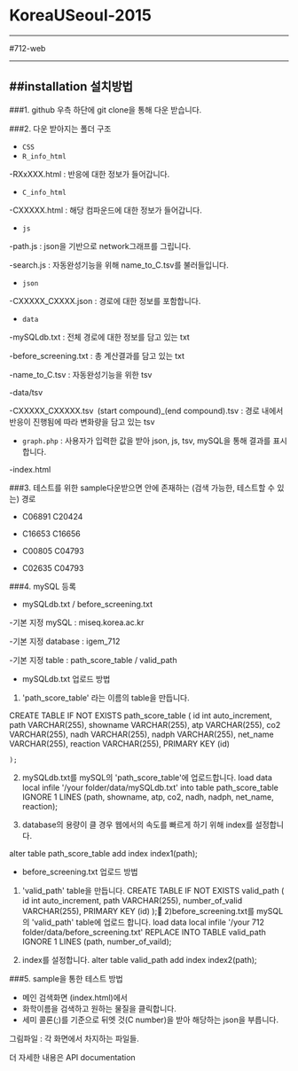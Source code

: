 # KoreaUSeoul-2015

---
#712-web

---
##installation 설치방법
---
###1. github 우측 하단에 git clone을 통해 다운 받습니다.

###2. 다운 받아지는 폴더 구조
+ `CSS` 
+ `R_info_html`

 -RXxXXX.html : 반응에 대한 정보가 들어갑니다.
+ `C_info_html`
 
 -CXXXXX.html : 해당 컴파운드에 대한 정보가 들어갑니다.
+ `js`
 
 -path.js : json을 기반으로 network그래프를 그립니다.

 -search.js : 자동완성기능을 위해 name_to_C.tsv를 불러들입니다.
+ `json`

 -CXXXXX_CXXXX.json : 경로에 대한 정보를 포함합니다.
+ `data`

 -mySQLdb.txt : 전체 경로에 대한 정보를 담고 있는 txt 

 -before_screening.txt : 총 계산결과를 담고 있는 txt

 -name_to_C.tsv : 자동완성기능을 위한 tsv 

 -data/tsv

 -CXXXXX_CXXXXX.tsv` `(start compound)_(end compound).tsv : 경로 내에서 반응이 진행됨에 따라 변화량을 담고 있는 tsv
+ `graph.php` : 사용자가 입력한 값을 받아 json, js, tsv, mySQL을 통해 결과를 표시합니다. 

 -index.html

###3. 테스트를 위한 sample다운받으면 안에 존재하는 (검색 가능한, 테스트할 수 있는) 경로

+ C06891   C20424

+ C16653   C16656

+ C00805   C04793

+ C02635   C04793

###4. mySQL 등록 

+ mySQLdb.txt / before_screening.txt

 -기본 지정 mySQL : miseq.korea.ac.kr

 -기본 지정 database : igem_712

 -기본 지정 table : path_score_table / valid_path


+ mySQLdb.txt 업로드 방법
 1) 'path_score_table' 라는 이름의 table을 만듭니다.

CREATE TABLE IF NOT EXISTS path_score_table (
        id int auto_increment,
        path VARCHAR(255),
showname VARCHAR(255),
        atp VARCHAR(255),
        co2 VARCHAR(255),
       nadh VARCHAR(255),
        nadph VARCHAR(255),
        net_name VARCHAR(255),
        reaction VARCHAR(255),
        PRIMARY KEY (id)

    );

 2) mySQLdb.txt를 mySQL의  'path_score_table'에 업로드합니다.
load data local infile '/your folder/data/mySQLdb.txt' into table path_score_table IGNORE 1 LINES (path, showname, atp, co2, nadh, nadph, net_name, reaction);


 3) database의 용량이 클 경우 웹에서의 속도를 빠르게 하기 위해 index를 설정합니다.

alter table path_score_table add index index1(path);


+ before_screening.txt 업로드 방법

 1) 'valid_path' table을 만듭니다.
CREATE TABLE IF NOT EXISTS valid_path (
        id int auto_increment,
        path VARCHAR(255),
	number_of_valid VARCHAR(255),
	PRIMARY KEY (id)
    );
 2)before_screening.txt를 mySQL의 'valid_path' table에 업로드 합니다.
load data local infile '/your 712 folder/data/before_screening.txt' REPLACE INTO TABLE valid_path IGNORE 1 LINES (path, number_of_vaild);

 3) index를 설정합니다.
alter table valid_path add index index2(path);



###5. sample을 통한 테스트 방법
+ 메인 검색화면 (index.html)에서 
+ 화학이름을 검색하고 원하는 물질을 클릭합니다.
+ 세미 콜론(;)를 기준으로 뒤엣 것(C number)을 받아 해당하는 json을 부릅니다.





그림파일 : 각 화면에서 차지하는 파일들.

 
더 자세한 내용은 API documentation
